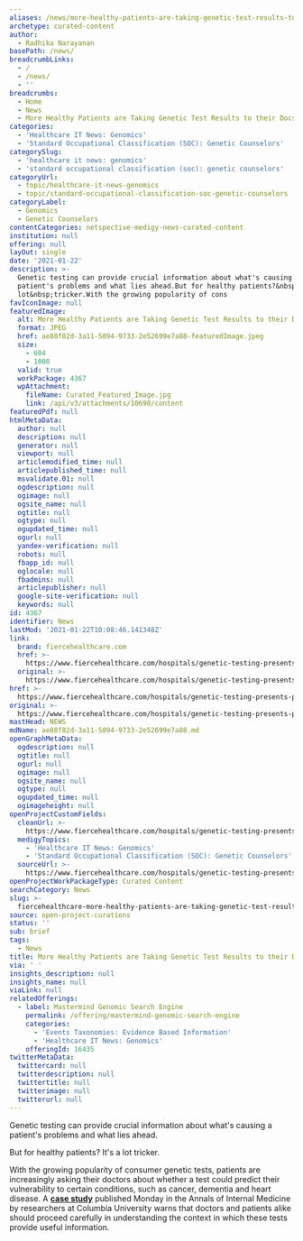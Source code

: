 ```yaml
---
aliases: /news/more-healthy-patients-are-taking-genetic-test-results-to-their-docs
archetype: curated-content
author:
  - Radhika Narayanan
basePath: /news/
breadcrumbLinks:
  - /
  - /news/
  - ''
breadcrumbs:
  - Home
  - News
  - More Healthy Patients are Taking Genetic Test Results to their Docs
categories:
  - 'Healthcare IT News: Genomics'
  - 'Standard Occupational Classification (SOC): Genetic Counselors'
categorySlug:
  - 'healthcare it news: genomics'
  - 'standard occupational classification (soc): genetic counselors'
categoryUrl:
  - topic/healthcare-it-news-genomics
  - topic/standard-occupational-classification-soc-genetic-counselors
categoryLabel:
  - Genomics
  - Genetic Counselors
contentCategories: netspective-medigy-news-curated-content
institution: null
offering: null
layOut: single
date: '2021-01-22'
description: >-
  Genetic testing can provide crucial information about what's causing a
  patient's problems and what lies ahead.But for healthy patients?&nbsp;It's a
  lot&nbsp;tricker.With the growing popularity of cons
favIconImage: null
featuredImage:
  alt: More Healthy Patients are Taking Genetic Test Results to their Docs
  format: JPEG
  href: ae88f82d-3a11-5894-9733-2e52699e7a88-featuredImage.jpeg
  size:
    - 604
    - 1000
  valid: true
  workPackage: 4367
  wpAttachment:
    fileName: Curated_Featured_Image.jpg
    link: /api/v3/attachments/10690/content
featuredPdf: null
htmlMetaData:
  author: null
  description: null
  generator: null
  viewport: null
  articlemodified_time: null
  articlepublished_time: null
  msvalidate.01: null
  ogdescription: null
  ogimage: null
  ogsite_name: null
  ogtitle: null
  ogtype: null
  ogupdated_time: null
  ogurl: null
  yandex-verification: null
  robots: null
  fbapp_id: null
  oglocale: null
  fbadmins: null
  articlepublisher: null
  google-site-verification: null
  keywords: null
id: 4367
identifier: News
lastMod: '2021-01-22T10:08:46.141348Z'
link:
  brand: fiercehealthcare.com
  href: >-
    https://www.fiercehealthcare.com/hospitals/genetic-testing-presents-pitfalls-for-predicting-disease-healthy-patients
  original: >-
    https://www.fiercehealthcare.com/hospitals/genetic-testing-presents-pitfalls-for-predicting-disease-healthy-patients
href: >-
  https://www.fiercehealthcare.com/hospitals/genetic-testing-presents-pitfalls-for-predicting-disease-healthy-patients
original: >-
  https://www.fiercehealthcare.com/hospitals/genetic-testing-presents-pitfalls-for-predicting-disease-healthy-patients
mastHead: NEWS
mdName: ae88f82d-3a11-5894-9733-2e52699e7a88.md
openGraphMetaData:
  ogdescription: null
  ogtitle: null
  ogurl: null
  ogimage: null
  ogsite_name: null
  ogtype: null
  ogupdated_time: null
  ogimageheight: null
openProjectCustomFields:
  cleanUrl: >-
    https://www.fiercehealthcare.com/hospitals/genetic-testing-presents-pitfalls-for-predicting-disease-healthy-patients
  medigyTopics:
    - 'Healthcare IT News: Genomics'
    - 'Standard Occupational Classification (SOC): Genetic Counselors'
  sourceUrl: >-
    https://www.fiercehealthcare.com/hospitals/genetic-testing-presents-pitfalls-for-predicting-disease-healthy-patients
openProjectWorkPackageType: Curated Content
searchCategory: News
slug: >-
  fiercehealthcare-more-healthy-patients-are-taking-genetic-test-results-to-their-docs
source: open-project-curations
status: ''
sub: brief
tags:
  - News
title: More Healthy Patients are Taking Genetic Test Results to their Docs
via: ' '
insights_description: null
insights_name: null
viaLink: null
relatedOfferings:
  - label: Mastermind Genomic Search Engine
    permalink: /offering/mastermind-genomic-search-engine
    categories:
      - 'Events Taxonomies: Evidence Based Information'
      - 'Healthcare IT News: Genomics'
    offeringId: 16435
twitterMetaData:
  twittercard: null
  twitterdescription: null
  twittertitle: null
  twitterimage: null
  twitterurl: null
---
```

<p>Genetic testing can provide crucial information about what's causing a patient's problems and what lies ahead.</p><p>But for healthy patients?&nbsp;It's a lot&nbsp;tricker.</p><p>With the growing popularity of consumer genetic tests, patients are increasingly asking their doctors about whether a test could predict their vulnerability to certain conditions, such as cancer, dementia and heart disease. A&nbsp;<a href="https://www.acpjournals.org/doi/10.7326/M20-5713"><strong>case study</strong></a>&nbsp;published Monday&nbsp;in the Annals of Internal Medicine by researchers at Columbia University warns that doctors and patients alike should proceed carefully in understanding the context in which these tests provide useful information.</p>